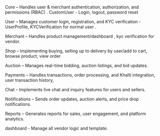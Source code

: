 Core – Handles user & merchant authentication, authorization, and permissions (RBAC) . CustomUser - Login, logout, password reset

User – Manages customer login, registration, and KYC verification - UserProfile, KYCVerification for normal user .

Merchant – Handles product management/dashboard ,  kyc verification for vendor.

Shop – Implementing buying, selling up to delivery by user/add to cart, browse product, view order

Auction – Manages real-time bidding, auction listings, and bid updates.

Payments – Handles transactions, order processing, and Khalti integration, user transaction history, 

Chat – Implements live chat and inquiry features for users and sellers.

Notifications – Sends order updates, auction alerts, and price drop notifications.

Reports – Generates reports for sales, user engagement, and platform analytics.

dashboard - Manage all vendor logic and template.


